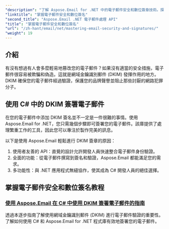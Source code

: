 ```yaml
---
"description": "了解 Aspose.Email for .NET 中的電子郵件安全和數位簽章技術。探索逐步教程，包括 C# 中的 DKIM 簽名。"
"linktitle": "掌握電子郵件安全和數位簽名"
"second_title": "Aspose.Email .NET 電子郵件處理 API"
"title": "掌握電子郵件安全和數位簽名"
"url": "/zh-hant/email/net/mastering-email-security-and-signatures/"
"weight": 19
---
```


## 介紹 

有沒有想過有人會多麼輕易地篡改您的電子郵件？如果沒有適當的安全措施，電子郵件很容易被欺騙和偽造。這就是網域金鑰識別郵件 (DKIM) 發揮作用的地方。 DKIM 確保您的電子郵件經過驗證，保護您的品牌聲譽並阻止那些討厭的網路犯罪分子。  

## 使用 C# 中的 DKIM 簽署電子郵件  

在您的電子郵件中添加 DKIM 簽名並不一定是一件很難的事情。使用 Aspose.Email for .NET，您只需幾個步驟即可簽署您的電子郵件。該庫提供了處理繁重工作的工具，因此您可以專注於製作完美的訊息。  

以下是使用 Aspose.Email 輕鬆進行 DKIM 簽章的原因：  

1. 使用者友善的 API：直覺的設計允許開發人員快速整合電子郵件身份驗證。  
2. 全面的功能：從電子郵件撰寫到簽名和驗證，Aspose.Email 都能滿足您的需求。  
3. 多功能性：與 .NET 應用程式無縫協作，使其成為 C# 開發人員的絕佳選擇。

## 掌握電子郵件安全和數位簽名教程
### [使用 Aspose.Email 在 C# 中使用 DKIM 簽署電子郵件的指南](./guide-to-signing-emails-with-dkim/)
透過本逐步指南了解使用網域金鑰識別郵件 (DKIM) 進行電子郵件驗證的重要性。了解如何使用 C# 和 Aspose.Email for .NET 程式庫有效地簽署您的電子郵件。